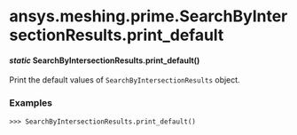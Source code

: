 <a id="ansys-meshing-prime-searchbyintersectionresults-print-default"></a>

# ansys.meshing.prime.SearchByIntersectionResults.print_default

<a id="ansys.meshing.prime.SearchByIntersectionResults.print_default"></a>

#### *static* SearchByIntersectionResults.print_default()

Print the default values of `SearchByIntersectionResults` object.

### Examples

```pycon
>>> SearchByIntersectionResults.print_default()
```

<!-- !! processed by numpydoc !! -->
